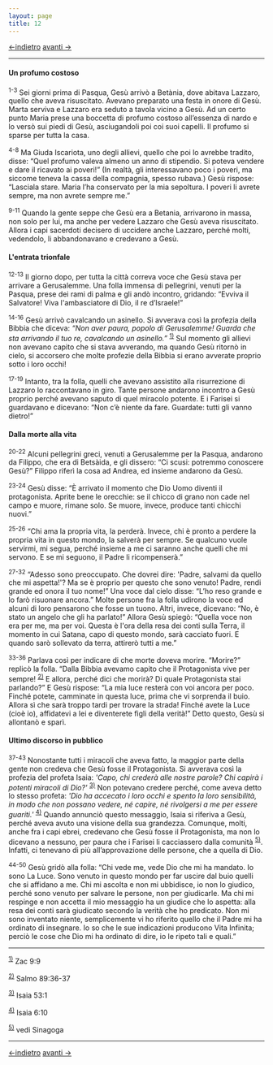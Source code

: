 ```yaml
---
layout: page
title: 12
---
```

[<-indietro](gv11.html) [avanti ->](gv13.html)

--------------------------------
#### Un profumo costoso

<sup>1-3</sup> Sei giorni prima di Pasqua, Gesù arrivò a Betània, dove
abitava Lazzaro, quello che aveva risuscitato. Avevano preparato una
festa in onore di Gesù. Marta serviva e Lazzaro era seduto a tavola
vicino a Gesù. Ad un certo punto Maria prese una boccetta di profumo
costoso all’essenza di nardo e lo versò sui piedi di Gesù, asciugandoli
poi coi suoi capelli. Il profumo si sparse per tutta la casa.

<sup>4-8</sup> Ma Giuda Iscariota, uno degli allievi, quello che poi lo
avrebbe tradito, disse: “Quel profumo valeva almeno un anno di
stipendio. Si poteva vendere e dare il ricavato ai poveri!” (In realtà,
gli interessavano poco i poveri, ma siccome teneva la cassa della
compagnia, spesso rubava.) Gesù rispose: “Lasciala stare. Maria l’ha
conservato per la mia sepoltura. I poveri li avrete sempre, ma non
avrete sempre me.”

<sup>9-11</sup> Quando la gente seppe che Gesù era a Betania, arrivarono
in massa, non solo per lui, ma anche per vedere Lazzaro che Gesù aveva
risuscitato. Allora i capi sacerdoti decisero di uccidere anche Lazzaro,
perché molti, vedendolo, li abbandonavano e credevano a Gesù.

#### L'entrata trionfale

<sup>12-13</sup> Il giorno dopo, per tutta la città correva voce che
Gesù stava per arrivare a Gerusalemme. Una folla immensa di pellegrini,
venuti per la Pasqua, prese dei rami di palma e gli andò incontro,
gridando: “Evviva il Salvatore! Viva l'ambasciatore di Dio, il re
d’Israele!”

<sup>14-16</sup> Gesù arrivò cavalcando un asinello. Si avverava così la
profezia della Bibbia che diceva: *“Non aver paura, popolo di
Gerusalemme! Guarda che sta arrivando il tuo re, cavalcando un
asinello.”*
<sup><a href="#fn__1" id="fnt__1" class="fn_top">1)</a></sup> Sul
momento gli allievi non avevano capito che si stava avverando, ma quando
Gesù ritornò in cielo, si accorsero che molte profezie della Bibbia si
erano avverate proprio sotto i loro occhi!

<sup>17-19</sup> Intanto, tra la folla, quelli che avevano assistito
alla risurrezione di Lazzaro lo raccontavano in giro. Tante persone
andarono incontro a Gesù proprio perché avevano saputo di quel miracolo
potente. E i Farisei si guardavano e dicevano: “Non c’è niente da fare.
Guardate: tutti gli vanno dietro!”

#### Dalla morte alla vita

<sup>20-22</sup> Alcuni pellegrini greci, venuti a Gerusalemme per la
Pasqua, andarono da Filippo, che era di Betsàida, e gli dissero: “Ci
scusi: potremmo conoscere Gesù?” Filippo riferì la cosa ad Andrea, ed
insieme andarono da Gesù.

<sup>23-24</sup> Gesù disse: “È arrivato il momento che Dio Uomo diventi
il protagonista. Aprite bene le orecchie: se il chicco di grano non cade
nel campo e muore, rimane solo. Se muore, invece, produce tanti chicchi
nuovi.”

<sup>25-26</sup> “Chi ama la propria vita, la perderà. Invece, chi è
pronto a perdere la propria vita in questo mondo, la salverà per sempre.
Se qualcuno vuole servirmi, mi segua, perché insieme a me ci saranno
anche quelli che mi servono. E se mi seguono, il Padre li ricompenserà.”

<sup>27-32</sup> “Adesso sono preoccupato. Che dovrei dire: 'Padre,
salvami da quello che mi aspetta!'? Ma se è proprio per questo che sono
venuto! Padre, rendi grande ed onora il tuo nome!” Una voce dal cielo
disse: “L’ho reso grande e lo farò risuonare ancora.” Molte persone fra
la folla udirono la voce ed alcuni di loro pensarono che fosse un tuono.
Altri, invece, dicevano: “No, è stato un angelo che gli ha parlato!”
Allora Gesù spiegò: “Quella voce non era per me, ma per voi. Questa è
l'ora della resa dei conti sulla Terra, il momento in cui Satana, capo
di questo mondo, sarà cacciato fuori. E quando sarò sollevato da terra,
attirerò tutti a me.”

<sup>33-36</sup> Parlava così per indicare di che morte doveva morire.
“Morire?” replicò la folla. “Dalla Bibbia avevamo capito che il
Protagonista vive per sempre!
<sup><a href="#fn__2" id="fnt__2" class="fn_top">2)</a></sup> E allora,
perché dici che morirà? Di quale Protagonista stai parlando?” E Gesù
rispose: “La mia luce resterà con voi ancora per poco. Finché potete,
camminate in questa luce, prima che vi sorprenda il buio. Allora sì che
sarà troppo tardi per trovare la strada! Finché avete la Luce (cioè io),
affidatevi a lei e diventerete figli della verità!” Detto questo, Gesù
si allontanò e sparì.

#### Ultimo discorso in pubblico

<sup>37-43</sup> Nonostante tutti i miracoli che aveva fatto, la maggior
parte della gente non credeva che Gesù fosse il Protagonista. Si
avverava così la profezia del profeta Isaia: *'Capo, chi crederà alle
nostre parole? Chi capirà i potenti miracoli di Dio?'*
<sup><a href="#fn__3" id="fnt__3" class="fn_top">3)</a></sup> Non
potevano credere perché, come aveva detto lo stesso profeta: *'Dio ha
accecato i loro occhi e spento la loro sensibilità, in modo che non
possano vedere, né capire, né rivolgersi a me per essere guariti.'*
<sup><a href="#fn__4" id="fnt__4" class="fn_top">4)</a></sup> Quando
annunciò questo messaggio, Isaia si riferiva a Gesù, perché aveva avuto
una visione della sua grandezza. Comunque, molti, anche fra i capi
ebrei, credevano che Gesù fosse il Protagonista, ma non lo dicevano a
nessuno, per paura che i Farisei li cacciassero dalla comunità
<sup><a href="#fn__5" id="fnt__5" class="fn_top">5)</a></sup>. Infatti,
ci tenevano di più all’approvazione delle persone, che a quella di Dio.

<sup>44-50</sup> Gesù gridò alla folla: “Chi vede me, vede Dio che mi ha
mandato. Io sono La Luce. Sono venuto in questo mondo per far uscire dal
buio quelli che si affidano a me. Chi mi ascolta e non mi ubbidisce, io
non lo giudico, perché sono venuto per salvare le persone, non per
giudicarle. Ma chi mi respinge e non accetta il mio messaggio ha un
giudice che lo aspetta: alla resa dei conti sarà giudicato secondo la
verità che ho predicato. Non mi sono inventato niente, semplicemente vi
ho riferito quello che il Padre mi ha ordinato di insegnare. Io so che
le sue indicazioni producono Vita Infinita; perciò le cose che Dio mi ha
ordinato di dire, io le ripeto tali e quali.”

----------------------------------------------------
<sup><a href="#fnt__1" id="fn__1" class="fn_bot">1)</a></sup>
Zac 9:9

<sup><a href="#fnt__2" id="fn__2" class="fn_bot">2)</a></sup>
Salmo 89:36-37

<sup><a href="#fnt__3" id="fn__3" class="fn_bot">3)</a></sup>
Isaia 53:1

<sup><a href="#fnt__4" id="fn__4" class="fn_bot">4)</a></sup>
Isaia 6:10

<sup><a href="#fnt__5" id="fn__5" class="fn_bot">5)</a></sup>
vedi Sinagoga

----------------------------------------------------
[<-indietro](gv11.html) [avanti ->](gv13.html)